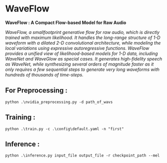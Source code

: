 # WaveFlow
**WaveFlow : A Compact Flow-based Model for Raw Audio**

*WaveFlow, a smallfootprint generative flow for raw audio, which is directly trained with maximum likelihood. It handles the long-range structure of 1-D waveform with a dilated 2-D convolutional architecture, while modeling the local variations using expressive autoregressive functions. WaveFlow provides a unified view of likelihood-based models for 1-D data, including WaveNet and WaveGlow as special cases. It generates high-fidelity speech as WaveNet, while synthesizing several orders of magnitude faster as it only requires a few sequential steps to generate very long waveforms with hundreds of thousands of time-steps.*


## For Preprocessing :

```
python .\nvidia_preprocessing.py -d path_of_wavs
```

## Training :

```
python .\train.py -c .\config\default.yaml -n "first"
```

## Inference :

```
python .\inference.py input_file output_file -r checkpoint_path --mel
```

